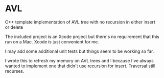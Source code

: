 AVL
===

C++ template implementation of AVL tree with no recursion in either insert or delete

The included project is an Xcode project but there's no requirement that this run on a Mac.  Xcode is just convenient for me.

I may add some additional unit tests but things seem to be working so far.

I wrote this to refresh my memory on AVL trees and I because I've always wanted to implement one that didn't use recursion for insert.  Traversal still recurses.
